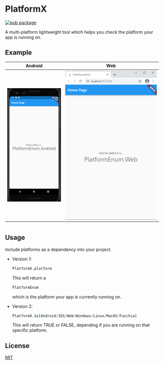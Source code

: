 # PlatformX

[![pub package](https://shields.io/pub/v/platformx.svg)](https://pub.dev/packages/platformx)

A multi-platform lightweight tool which helps you check the platform your app is running on.

## Example

|                                                    Android                                                     |                                                  Web                                                   |
| :------------------------------------------------------------------------------------------------------------: | :----------------------------------------------------------------------------------------------------: |
| ![android](https://raw.githubusercontent.com/adrianflutur/platformx/master/doc/screenshots/screen_android.png) | ![web](https://raw.githubusercontent.com/adrianflutur/platformx/master/doc/screenshots/screen_web.png) |

#

## Usage

Include platformx as a dependency into your project.

- Version 1:

  ```dart
  PlatformX.platform
  ```

  This will return a

  ```dart
  PlatformEnum
  ```

  which is the platform your app is currently running on.

- Version 2:
  ```dart
  PlatformX.is[Android/IOS/Web/Windows/Linux/MacOS/Fuschia]
  ```
  This will return TRUE or FALSE, depending if you are running on that specific platform.

## License

[MIT](https://github.com/adrianflutur/platformx/blob/master/LICENSE)
